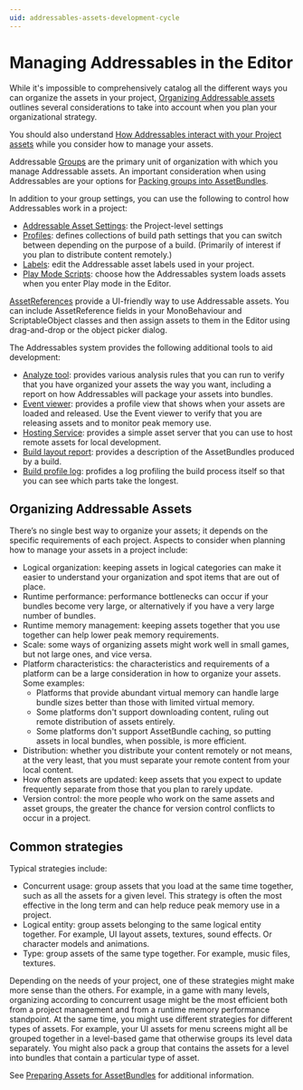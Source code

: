 ```yaml
---
uid: addressables-assets-development-cycle
---
```


# Managing Addressables in the Editor

While it's impossible to comprehensively catalog all the different ways you can organize the assets in your project, [Organizing Addressable assets] outlines several considerations to take into account when you plan your organizational strategy.

You should also understand [How Addressables interact with your Project assets] while you consider how to manage your assets.

Addressable [Groups] are the primary unit of organization with which you manage Addressable assets. An important consideration when using Addressables are your options for [Packing groups into AssetBundles].

In addition to your group settings, you can use the following to control how Addressables work in a project:

* [Addressable Asset Settings]\: the Project-level settings
* [Profiles]: defines collections of build path settings that you can switch between depending on the purpose of a build. (Primarily of interest if you plan to distribute content remotely.)
* [Labels]: edit the Addressable asset labels used in your project.  
* [Play Mode Scripts]: choose how the Addressables system loads assets when you enter Play mode in the Editor.

[AssetReferences] provide a UI-friendly way to use Addressable assets. You can include AssetReference fields in your MonoBehaviour and ScriptableObject classes and then assign assets to them in the Editor using drag-and-drop or the object picker dialog.

The Addressables system provides the following additional tools to aid development:

* [Analyze tool]\: provides various analysis rules that you can run to verify that you have organized your assets the way you want, including a report on how Addressables will package your assets into bundles.
* [Event viewer]: provides a profile view that shows when your assets are loaded and released.  Use the Event viewer to verify that you are releasing assets and to monitor peak memory use.
* [Hosting Service]: provides a simple asset server that you can use to host remote assets for local development.
* [Build layout report]: provides a description of the AssetBundles produced by a build.
* [Build profile log]: profides a log profiling the build process itself so that you can see which parts take the longest.

## Organizing Addressable Assets

There’s no single best way to organize your assets; it depends on the specific requirements of each project. Aspects to consider when planning how to manage your assets in a project include:

* Logical organization: keeping assets in logical categories can make it easier to understand your organization and spot items that are out of place.
* Runtime performance: performance bottlenecks can occur if your bundles become very large, or alternatively if you have a very large number of bundles.
* Runtime memory management: keeping assets together that you use together can help lower peak memory requirements.
* Scale: some ways of organizing assets might work well in small games, but not large ones, and vice versa.
* Platform characteristics: the characteristics and requirements of a platform can be a large consideration in how to organize your assets. Some examples:
  * Platforms that provide abundant virtual memory can handle large bundle sizes better than those with limited virtual memory. 
  * Some platforms don't support downloading content, ruling out remote distribution of assets entirely. 
  * Some platforms don't support AssetBundle caching, so putting assets in local bundles, when possible, is more efficient.
* Distribution: whether you distribute your content remotely or not means, at the very least, that you must separate your remote content from your local content.  
* How often assets are updated: keep assets that you expect to update frequently separate from those that you plan to rarely update.
* Version control: the more people who work on the same assets and asset groups, the greater the chance for version control conflicts to occur in a project.

## Common strategies

Typical strategies include:

* Concurrent usage: group assets that you load at the same time together, such as all the assets for a given level. This strategy is often the most effective in the long term and can help reduce peak memory use in a project.
* Logical entity: group assets belonging to the same logical entity together. For example, UI layout assets, textures, sound effects. Or character models and animations.
* Type: group assets of the same type together. For example, music files, textures.

Depending on the needs of your project, one of these strategies might make more sense than the others. For example, in a game with many levels, organizing according to concurrent usage might be the most efficient both from a project management and from a runtime memory performance standpoint. At the same time, you might use different strategies for different types of assets. For example, your UI assets for menu screens might all be grouped together in a level-based game that otherwise groups its level data separately. You might also pack a group that contains the assets for a level into bundles that contain a particular type of asset.

See [Preparing Assets for AssetBundles] for additional information.

[Addressable Asset Settings]: xref:addressables-asset-settings
[Analyze tool]: xref:addressables-analyze-tool
[AssetReferences]: xref:addressables-asset-references
[Event viewer]: xref:addressables-event-viewer
[Groups]: xref:addressables-groups
[Hosting Service]: xref:addressables-asset-hosting-services
[How Addressables interact with your Project assets]: xref:addressables-managing-assets
[Labels]: xref:addressables-labels
[Organizing Addressable assets]: #organizing-addressable-assets
[Play Mode Scripts]: xref:addressables-groups#play-mode-scripts
[Profiles]: xref:addressables-profiles
[Build layout report]: xref:addressables-build-layout-report
[Build profile log]: xref:addressables-build-profile-log
[Packing groups into AssetBundles]: xref:addressables-packing-groups
[Preparing Assets for AssetBundles]: xref:AssetBundles-Preparing
